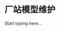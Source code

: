 # 厂站模型维护

Start typing here...

[//]: # (```mermaid)

[//]: # (   C4Context)

[//]: # (    title System Context diagram for Internet Banking System)

[//]: # (    Enterprise_Boundary&#40;b0, "BankBoundary0"&#41; {)

[//]: # (        Person&#40;customerA, "Banking Customer A", "A customer of the bank, with personal bank accounts."&#41;)

[//]: # (        Person&#40;customerB, "Banking Customer B"&#41;)

[//]: # (        Person_Ext&#40;customerC, "Banking Customer C", "desc"&#41;)

[//]: # ()
[//]: # (        Person&#40;customerD, "Banking Customer D", "A customer of the bank, <br/> with personal bank accounts."&#41;)

[//]: # ()
[//]: # (        System&#40;SystemAA, "Internet Banking System", "Allows customers to view information about their bank accounts, and make payments."&#41;)

[//]: # ()
[//]: # (        Enterprise_Boundary&#40;b1, "BankBoundary"&#41; {)

[//]: # ()
[//]: # (            SystemDb_Ext&#40;SystemE, "Mainframe Banking System", "Stores all of the core banking information about customers, accounts, transactions, etc."&#41;)

[//]: # ()
[//]: # (            System_Boundary&#40;b2, "BankBoundary2"&#41; {)

[//]: # (                System&#40;SystemA, "Banking System A"&#41;)

[//]: # (                System&#40;SystemB, "Banking System B", "A system of the bank, with personal bank accounts. next line."&#41;)

[//]: # (            })

[//]: # ()
[//]: # (            System_Ext&#40;SystemC, "E-mail system", "The internal Microsoft Exchange e-mail system."&#41;)

[//]: # (            SystemDb&#40;SystemD, "Banking System D Database", "A system of the bank, with personal bank accounts."&#41;)

[//]: # ()
[//]: # (            Boundary&#40;b3, "BankBoundary3", "boundary"&#41; {)

[//]: # (                SystemQueue&#40;SystemF, "Banking System F Queue", "A system of the bank."&#41;)

[//]: # (                SystemQueue_Ext&#40;SystemG, "Banking System G Queue", "A system of the bank, with personal bank accounts."&#41;)

[//]: # (            })

[//]: # (        })

[//]: # (    })

[//]: # ()
[//]: # (    BiRel&#40;customerA, SystemAA, "Uses"&#41;)

[//]: # (    BiRel&#40;SystemAA, SystemE, "Uses"&#41;)

[//]: # (    Rel&#40;SystemAA, SystemC, "Sends e-mails", "SMTP"&#41;)

[//]: # (    Rel&#40;SystemC, customerA, "Sends e-mails to"&#41;)

[//]: # ()
[//]: # (    UpdateElementStyle&#40;customerA, $fontColor="red", $bgColor="grey", $borderColor="red"&#41;)

[//]: # (    UpdateRelStyle&#40;customerA, SystemAA, $textColor="blue", $lineColor="blue", $offsetX="5"&#41;)

[//]: # (    UpdateRelStyle&#40;SystemAA, SystemE, $textColor="blue", $lineColor="blue", $offsetY="-10"&#41;)

[//]: # (    UpdateRelStyle&#40;SystemAA, SystemC, $textColor="blue", $lineColor="blue", $offsetY="-40", $offsetX="-50"&#41;)

[//]: # (    UpdateRelStyle&#40;SystemC, customerA, $textColor="red", $lineColor="red", $offsetX="-50", $offsetY="20"&#41;)

[//]: # ()
[//]: # (    UpdateLayoutConfig&#40;$c4ShapeInRow="3", $c4BoundaryInRow="1"&#41;)

[//]: # (```)

[//]: # ()
[//]: # ({style="wide" sorted="desc"})

[//]: # (First Term)

[//]: # (: This is the definition of the first term.)

[//]: # ()
[//]: # (Second Term)

[//]: # (: This is the definition of the second term.)

[//]: # ()
[//]: # (<format style="bold" color="Red">Hello, world!</format>)